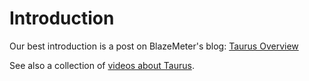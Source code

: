 # Introduction

Our best introduction is a post on BlazeMeter's blog: [Taurus Overview](https://blazemeter.com/blog/taurus-new-star-test-automation-tools-constellation)

See also a collection of [videos about Taurus](Videos.md).